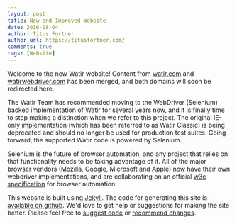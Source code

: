 ```yaml
---
layout: post
title: New and Improved Website
date: 2016-08-04
author: Titus Fortner
author_url: https://titusfortner.com/
comments: true
tags: [Website]
---
```


Welcome to the new Watir website! Content from [watir.com](http://watir.com) and 
[watirwebdriver.com](http://watirwebdriver.com) has been merged, and both 
domains will soon be redirected here.

<!--more-->

 The Watir Team has recommended moving to the WebDriver (Selenium) backed 
 implementation of Watir for several years now, and it is finally time to stop 
 making a distinction when we refer to this project. The original 
 IE-only implementation (which has been referred to as Watir Classic) 
 is being deprecated and should no longer be used for production test suites. 
 Going forward, the supported Watir code is powered by Selenium. 
  
Selenium is the future of browser automation, and any project that relies on 
that functionality needs to be taking advantage of it. All of the major 
browser vendors (Mozilla, Google, Microsoft and Apple) now have their own 
webdriver implementations, and are collaborating on an official 
[w3c specification](http://w3c.github.io/webdriver/webdriver-spec.html) for 
browser automation.

This website is built using [Jekyll](https://jekyllrb.com/). 
The code for generating this site is
[available on github](https://github.com/watir/watir.github.io). We'd love to
get help or suggestions for making the site better. Please feel free to
[suggest code](https://github.com/watir/watir.github.io/pulls) or
 [recommend changes](https://github.com/watir/watir.github.io/issues).
